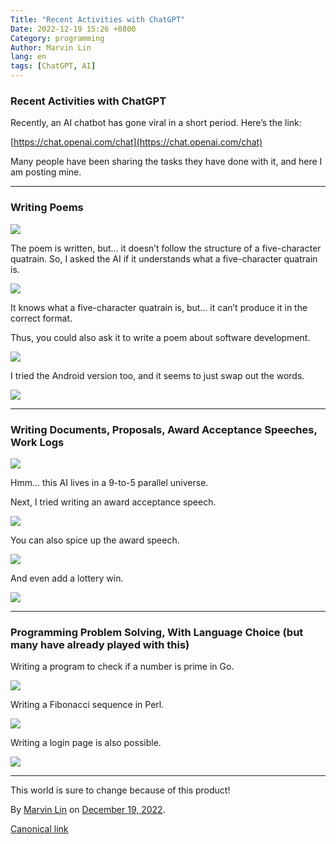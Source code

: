 ```yaml
---
Title: "Recent Activities with ChatGPT"
Date: 2022-12-19 15:26 +0800
Category: programming
Author: Marvin Lin
lang: en
tags: [ChatGPT, AI]
---
```


### Recent Activities with ChatGPT

Recently, an AI chatbot has gone viral in a short period. Here’s the link:

[https://chat.openai.com/chat](https://chat.openai.com/chat)

Many people have been sharing the tasks they have done with it, and here I am posting mine.

---

### Writing Poems

![](https://cdn-images-1.medium.com/max/800/1*TwtFtA3WfnLVXbfKdEh9WQ.png)

The poem is written, but… it doesn’t follow the structure of a five-character quatrain. So, I asked the AI if it understands what a five-character quatrain is.

![](https://cdn-images-1.medium.com/max/800/1*9CsaTIzX767XTHDrQ7nYOQ.png)

It knows what a five-character quatrain is, but… it can’t produce it in the correct format.

Thus, you could also ask it to write a poem about software development.

![](https://cdn-images-1.medium.com/max/800/1*rIPENTQoE7eQ1oOxXMMSXA.png)

I tried the Android version too, and it seems to just swap out the words.

![](https://cdn-images-1.medium.com/max/800/1*9vmtLQ8BtpLwEws8QWUxIg.png)

---

### Writing Documents, Proposals, Award Acceptance Speeches, Work Logs

![](https://cdn-images-1.medium.com/max/800/1*6ieZPzpQDtRafQaLarnBnQ.png)

Hmm… this AI lives in a 9-to-5 parallel universe.

Next, I tried writing an award acceptance speech.

![](https://cdn-images-1.medium.com/max/800/1*2F8NBB42s8soIUkDKxYo5A.png)

You can also spice up the award speech.

![](https://cdn-images-1.medium.com/max/800/1*yemcnLV3Bvg4MTyHoBGSPg.png)

And even add a lottery win.

![](https://cdn-images-1.medium.com/max/800/1*fYKZapz3GtG2bxiY5eF88A.png)

---

### Programming Problem Solving, With Language Choice (but many have already played with this)

Writing a program to check if a number is prime in Go.

![](https://cdn-images-1.medium.com/max/800/1*w29CcGSWeKIzGa6zO2ZCMA.png)

Writing a Fibonacci sequence in Perl.

![](https://cdn-images-1.medium.com/max/800/1*x2tz0bUatid5h8u4FLR4zg.png)

Writing a login page is also possible.

![](https://cdn-images-1.medium.com/max/800/1*ZUVOHz7Lio3DfQGSp6pUDg.png)

---

This world is sure to change because of this product!

By [Marvin Lin](https://medium.com/@atimis19) on [December 19, 2022](https://medium.com/p/d3f2a789ca53).

[Canonical link](https://medium.com/@atimis19/%E6%9C%80%E8%BF%91%E7%94%A8-chatgpt-%E4%BE%86%E5%81%9A%E7%9A%84%E4%BA%8B%E6%83%85-d3f2a789ca53)